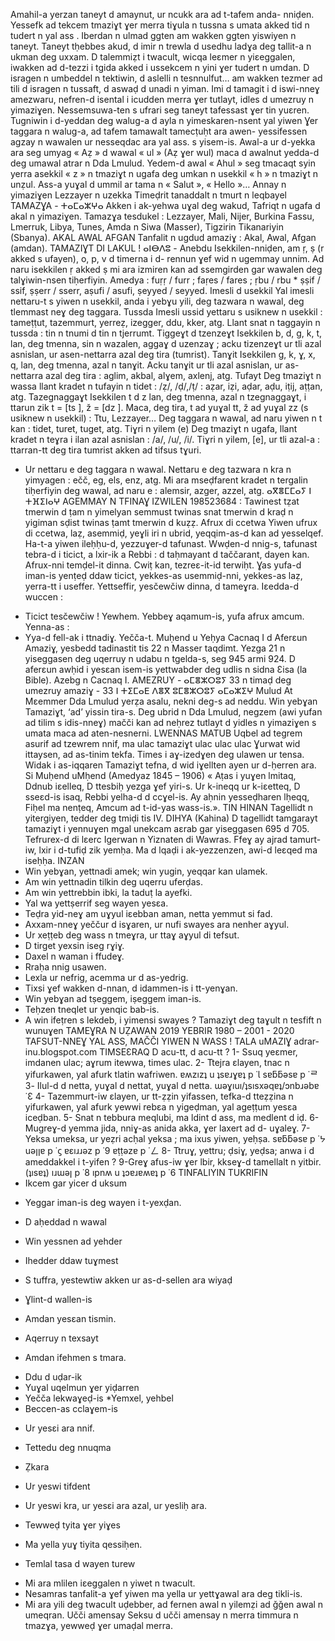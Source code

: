 Amahil-a yerzan taneyt d amaynut, ur ncukk ara ad t-tafem anda-
nniḍen. Yessefk ad tekcem tmaziɣt ɣer merra tiɣula n tussna s umata
akked tid n tudert n yal ass .
Iberdan n ulmad ggten am wakken ggten yiswiyen n taneyt.
Taneyt tḥebbes akud, d imir n trewla d usedhu ladɣa deg tallit-a n
ukman deg uxxam. D talemmiẓt i twacult, wicqa leɛmer n yiɛeggalen,
iwakken ad d-tezzi i tgida  akked i ussekcem n yini ɣer tudert n
umdan. D isragen n umbeddel n tektiwin, d aslelli n tesnnulfut… am
wakken tezmer ad tili d isragen n tussaft, d aswaḍ d unadi n yiman.
Imi d tamagit i d iswi-nneɣ amezwaru, nefren-d isental i icudden
merra ɣer tutlayt, idles d umezruy n yimaziɣen. Nessemsuwa-ten s
ufrari seg taneyt tafessast ɣer tin yuɛren.
Tugniwin i d-yeddan deg walug-a d ayla n yimeskaren-nsent yal yiwen
Ɣer taggara n walug-a, ad tafem tamawalt tamecṭuḥt ara awen-
yessifessen agzay n wawalen ur nesseqdac ara yal ass.
s yisem-is.
Awal-a ur d-yekka ara
seg umyag « Aẓ » d
wawal « ul » (Aẓ ɣer
wul) maca d awalnut
yedda-d deg umawal
atrar n Dda Lmulud.
Yedem-d awal « Ahul »
seg tmacaqt syin yerra
asekkil « z » n tmaziɣt
n ugafa deg umkan n
usekkil « h » n tmaziɣt
n unẓul. Ass-a yuɣal d
ummil ar tama n
« Salut », « Hello »…
Annay n yimaziɣen
Lezzayer n uzekka
Timeḍrit tanaddalt n tmurt n leqbayel
TAMAZƔA - ⵜⴰⵎⴰⵣⵖⴰ
Akken i ak-yehwa uɣal deg wakud, Tafriqt n ugafa d akal n yimaziɣen.
Tamazɣa tesdukel : Lezzayer, Mali, Nijer, Burkina Fassu, Lmerruk, Libya,
Tunes, Amda n Siwa (Masser), Tigzirin Tikanariyin (Sbanya).
AKAL AWAL AFGAN
Tanfalit n ugdud amaziɣ : Akal, Awal, Afgan (amdan).
TAMAZIƔT DI LAKUL !
ⴰⵏⴱⴷⵓ - Anebdu
Isekkilen-nniḍen, am ṛ, ṣ (r akked s
ufayen), o, p, v d timerna i d-
rennun ɣef wid n ugemmay unnim.
Ad naru isekkilen ṛ akked ṣ mi ara
izmiren kan ad ssemgirden gar
wawalen deg talɣiwin-nsen
tiḥerfiyin. Amedya : fuṛṛ / furr ;
faṛes / fares ; ṛbu / rbu * ṣṣif / ssif,
ṣṣerr / sserr, aṣufi / asufi, ṣeyyed /
seyyed.
Imesli d usekkil
Yal imesli nettaru-t s yiwen n
usekkil, anda i yebɣu yili, deg
tazwara n wawal, deg tlemmast
neɣ deg taggara.
Tussda
Imesli ussid yettaru s usiknew n
usekkil : tameṭṭut, tazemmurt,
yerreẓ, izegger, ddu, kker, atg.
Llant snat n taggayin n tussda : tin
n tnumi d tin n tjerrumt.
Tiggeɣt d tzenzeɣt
Isekkilen b, d, g, k, t, lan, deg
tmenna, sin n wazalen, aggaɣ d
uzenzaɣ ; acku tizenzeɣt ur tli azal
asnislan, ur asen-nettarra azal deg
tira (tumrist).
Tanɣit
Isekkilen g, k, ɣ, x, q, lan, deg
tmenna, azal n tanɣit. Acku tanɣit
ur tli azal asnislan, ur as-nettarra
azal deg tira : aglim, akbal, alɣem,
axlenj, atg.
Tufayt
Deg tmaziɣt n wassa llant kradet n
tufayin n tidet : /ẓ/, /ḍ/,/ṭ/ : aẓar,
iẓi, aḍar, aḍu, iṭij, aṭṭan, atg.
Tazegnaggaɣt
Isekkilen t d z lan, deg tmenna, azal n tzegnaggaɣt, i
ttarun zik t = [ts ], ž = [dz ]. Maca, deg tira, t ad yuɣal
tt, ž ad yuɣal zz (s usiknew n usekkil) : Ttu,
Lezzayer…
Deg taggara n wawal, ad naru yiwen n t kan : tidet,
turet, tuget, atg.
Tiɣri n yilem (e)
Deg tmaziɣt n ugafa, llant kradet n teɣra i ilan azal
asnislan : /a/, /u/, /i/. Tiɣri n yilem, [e], ur tli azal-a :
ttarran-tt deg tira tumrist akken ad tifsus tɣuri.
* Ur nettaru e deg taggara n wawal. Nettaru e deg
tazwara n kra n yimyagen : ečč, eg, els, enz, atg.
Mi ara mseḍfarent kradet n tergalin tiḥerfiyin deg
wawal, ad naru e : alemsir, azger, azzel, atg.
ⴰⴳⴻⵎⵎⴰⵢ
ⵏ ⵜⴼⵉⵏⴰⵖ
AGEMMAY
N TFINAƔ
IZWILEN
198523684 :
Tawinest tẓat tmerwin d ṭam
n yimelyan semmust twinas
snat tmerwin d kraḍ n
yigiman sḍist twinas ṭamt
tmerwin d kuẓẓ.
Afrux di ccetwa
Yiwen ufrux di ccetwa, laẓ, asemmiḍ, yeɣli
iri n ubrid, yeqqim-as-d kan ad yesselqef.
Ha-t-a yiwen ileḥḥu-d, yezzuɣer-d tafunast.
Wwḍen-d nnig-s, tafunast tebra-d i ticict, a
lxir-ik a Rebbi : d taḥmayant d taččarant,
dayen kan. Afrux-nni temḍel-it dinna. Cwiṭ
kan, tezreɛ-it-id terwiḥt. Ɣas yufa-d iman-is
yenṭeḍ ddaw ticict, yekkes-as usemmiḍ-nni,
yekkes-as laẓ, yerra-tt i useffer. Yettseffir,
yesčewčiw dinna, d tameɣra. Iɛedda-d
wuccen :
- Ticict tesčewčiw !
Yewhem. Yebbeɣ aqamum-is, yufa afrux
amcum. Yenna-as :
- Yya-d fell-ak i ttnadiɣ.
Yečča-t.
Muḥend u Yeḥya
Cacnaq I
d Aferɛun Amaziɣ,
yesbedd tadinastit
tis 22 n Masser
taqdimt. Yezga 21 n
yiseggasen deg
uqerruy n udabu n
tgelda-s, seg 945
armi 924. D aferɛun
awḥid i yesɛan
isem-is yettwabder
deg udlis n sidna
Ɛisa (la Bible).
Azebg n Cacnaq I.
AMEZRUY - ⴰⵎⴻⵣⵔⵓⵢ
33 n timaḍ deg umezruy amaziɣ - 33 ⵏ ⵜⵉⵎⴰⴹ ⴷⴻⴳ ⵓⵎⴻⵣⵔⵓⵢ ⴰⵎⴰⵣⵉⵖ
Mulud At Mɛemmer
Dda Lmulud yerẓa asalu, nekni deg-s ad neddu.
Win yebɣan Tamaziɣt, ‘ad’ yissin tira-s.
Deg ubrid n Dda Lmulud, negzem (awi yufan ad tilim s idis-nneɣ) mačči kan
ad neḥrez tutlayt d yidles n yimaziɣen s umata maca ad aten-nesnerni.
LWENNAS MATUB
Uqbel ad tegrem asurif  ad tzewrem nnif, ma ulac tamaziɣt ulac ulac ulac
Ɣurwat wid ittaysen, ad as-tinim tekfa. Times i aɣ-izedɣen deg ulawen ur
tensa. Widak i as-iqqaren Tamaziɣt tefna, d wid iɣellten ayen ur d-ḥerren
ara.
Si Muḥend uMḥend
(Amedyaz 1845 – 1906)
« Aṭas i yuɣen lmitaq,
Ddnub iεelleq,
D ttesbiḥ yezga ɣef yiri-s.
Ur k-ineqq ur k-iεetteq,
D sseεd-is isaq,
Rebbi yelha-d d ccɣel-is.
Ay aḥnin yesseḍharen lḥeqq,
Fiḥel ma nenṭeq,
Amcum ad t-id-yas wass-is.».
TIN HINAN
Tagellidt n yitergiyen,
tedder deg tmiḍi
tis IV.
DIHYA (Kahina)
D tagellidt tamgarayt tamaziɣt i yennuɣen mgal unekcam aɛrab gar yiseggasen
695 d 705. Tefrurex-d di lɛerc Igerwan n Yiznaten di Wawras.
Ffeɣ ay ajrad tamurt-iw,
lxir i d-tufiḍ zik yemḥa.
Ma d lqaḍi i ak-yezzenzen,
awi-d leɛqed ma iseḥḥa.
INZAN
- Win yebɣan, yettnadi amek; win yugin, yeqqar kan
ulamek.
- Am win yettnadin tilkin deg uqerru uferḍas.
- Am win yettrebbin ibki, la taduṭ la ayefki.
- Yal wa yettṣerrif seg wayen yesɛa.
- Teḍra yid-neɣ am uɣyul iɛebban aman, netta
yemmut si fad.
- Axxam-nneɣ yeččur d isɣaren, ur nufi swayes ara
nenher aɣyul.
- Ur xeṭṭeb deg wass n tmeɣra, ur ttaɣ aɣyul di tefsut.
- D tirget yexsin iseg rɣiɣ.
- Daxel n waman i ffudeɣ.
- Rraḥa nnig usawen.
- Lexla ur nefrig, acemma ur d as-yedrig.
- Tixsi ɣef wakken d-nnan, d idammen-is i tt-yenɣan.
- Win yebɣan ad tṣeggem, iṣeggem iman-is.
- Teḥzen tneqlet ur yenqic bab-is.
- A win ifeṭren s lekdeb, i yimensi swayes ?
Tamaziɣt deg taɣult n tesfift n wunuɣen
TAMEƔRA N UẒAWAN 2019
YEBRIR 1980 – 2001 - 2020
TAFSUT-NNEƔ
YAL ASS,
MAČČI YIWEN
N WASS !
TALA uMAZIƔ
adrar-inu.blogspot.com
TIMSEƐRAQ
D acu-tt, d acu-tt ?
1- Ssuq yeɛmer, imdanen ulac; aɣrum itewwa, times ulac.
2- Ttejra ɛlayen, tnac n yifurkawen, yal afurk tlatin wafriwen.
ɐʍzızʇ u ʇsɐɹɣɐʇ p ˙Ɩ
sɐƃƃǝsɐ p ˙ᄅ
3- Ilul-d d netta, yuɣal d nettat, yuɣal d netta.
ɯǝɣıuı/ʇsısxǝqɐʇ/ɔnbɹǝbɐ ˙Ɛ
4- Tazemmurt-iw ɛlayen, ur tt-ẓẓin yifassen, tefka-d tteẓẓina n
yifurkawen, yal afurk yewwi rebɛa n yigeḍman, yal ageṭṭum
yesɛa iceḍban.
5- Snat n tebbura meqlubi, ma ldint d ass, ma medlent d iḍ.
6- Mugreɣ-d yemma jida, nniɣ-as anida akka, ɣer laxert ad d-
uɣaleɣ.
7- Yeksa umeksa, ur yeẓri acḥal yeksa ; ma ixus yiwen, yeḥṣa.
sɐƃƃǝsɐ p ˙ᔭ
uǝןןɐ p ˙ϛ
ɐɛıɹɹǝz p ˙9
ɐṭṭǝzɐ p ˙ㄥ
8- Ttruɣ, yettru; ḍsiɣ, yeḍsa; anwa i d ameddakkel i t-yifen ?
9-Greɣ afus-iw ɣer lbir, kkseɣ-d tamellalt n yitbir.
(ʇısɐʇ) ıɹɯǝן p ˙8
ıpnʍ u ʇɔɐɹɐʍɐʇ p ˙6
TINFALIYIN TUKRIFIN
- Ikcem gar yicer d uksum
* Yeggar iman-is deg wayen i t-yexḍan.
- D aḥeddad n wawal
* Win yessnen ad yehder
- Ihedder ddaw tuɣmest
* S tuffra, yestewtiw akken ur as-d-sellen ara wiyaḍ
- Ɣlint-d wallen-is
* Amdan yesɛan tismin.
- Aqerruy n texsayt
* Amdan ifehmen s tmara.
- Ddu d uḍar-ik
- Yuɣal uqelmun ɣer yiḍarren
- Yečča lekwaɣeḍ-is
*Yemxel, yehbel
- Beccen-as cclaɣem-is
* Ur yesɛi ara nnif.
- Tettedu deg nnuqma
* Ẓkara
- Ur yeswi tifdent
* Ur yeswi kra, ur yesɛi ara azal, ur yesliḥ ara.
- Tewweḍ tyita ɣer yiɣes
* Ma yella yuɣ tiyita qessiḥen.
- Temlal tasa d wayen turew
* Mi ara mlilen iɛeggalen n yiwet n twacult.
* Nesamras tanfalit-a ɣef yiwen ma yella ur yettɣawal ara deg tikli-is.
* Mi ara yili deg twacult uḍebber, ad fernen awal n yilemẓi ad ǧǧen awal n umeqran.
Učči amensay
Seksu d učči amensay n merra timmura n tmazɣa, yewweḍ ɣer umaḍal
merra.